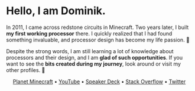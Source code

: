 # Hello, I am Dominik.

In 2011, I came across redstone circuits in Minecraft. Two years later, I built **my first working processor** there. I quickly realized that I had found something invaluable, and processor design has become my life passion. 💜

Despite the strong words, I am still learning a lot of knowledge about processors and their design, and I am **glad of such opportunities**. If you want to see the **bits created during my journey**, look around or visit my other profiles. 🚀

<p align="center">
  <a href="https://www.planetminecraft.com/member/dominiksalvet">Planet Minecraft</a>&nbsp;•&nbsp;<a href="https://www.youtube.com/channel/UCYzXppB62dDM0Shg_tWSPfw">YouTube</a>&nbsp;•&nbsp;<a href="https://speakerdeck.com/dominiksalvet">Speaker Deck</a>&nbsp;•&nbsp;<a href="https://stackoverflow.com/users/15132250/dominik-salvet">Stack Overflow</a>&nbsp;•&nbsp;<a href="https://twitter.com/dominik_salvet">Twitter</a>
</p>
